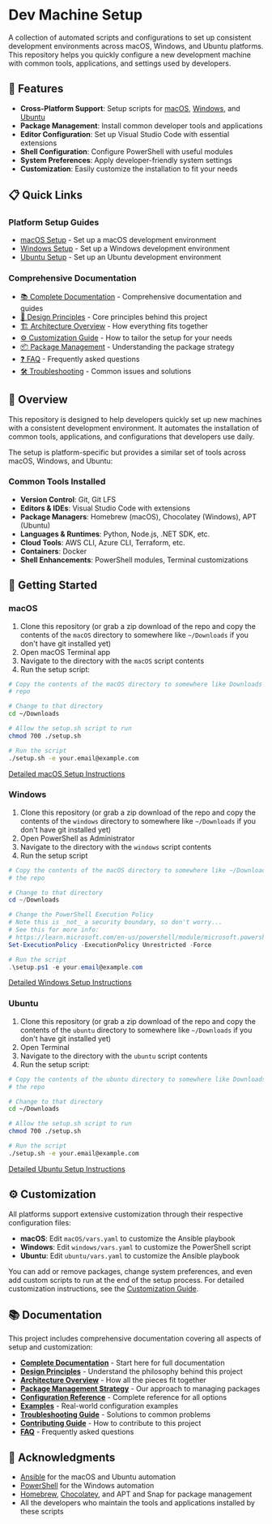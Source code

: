 # Dev Machine Setup

A collection of automated scripts and configurations to set up consistent development environments across macOS,
Windows, and Ubuntu platforms.
This repository helps you quickly configure a new development machine with common tools, applications, and settings used
by developers.

## 🚀 Features

- **Cross-Platform Support**: Setup scripts for [macOS](./macOS/README.md), [Windows](./windows/README.md), and [Ubuntu](./ubuntu/README.md)
- **Package Management**: Install common developer tools and applications
- **Editor Configuration**: Set up Visual Studio Code with essential extensions
- **Shell Configuration**: Configure PowerShell with useful modules
- **System Preferences**: Apply developer-friendly system settings
- **Customization**: Easily customize the installation to fit your needs

## 📋 Quick Links

### Platform Setup Guides

- [macOS Setup](./macOS/README.md) - Set up a macOS development environment
- [Windows Setup](./windows/README.md) - Set up a Windows development environment
- [Ubuntu Setup](./ubuntu/README.md) - Set up an Ubuntu development environment

### Comprehensive Documentation

- [📚 Complete Documentation](./docs/README.md) - Comprehensive documentation and guides
- [🎯 Design Principles](./docs/design-principles.md) - Core principles behind this project
- [🏗️ Architecture Overview](./docs/architecture.md) - How everything fits together
- [⚙️ Customization Guide](./docs/customization.md) - How to tailor the setup for your needs
- [📦 Package Management](./docs/package-management.md) - Understanding the package strategy
- [❓ FAQ](./docs/faq.md) - Frequently asked questions
- [🛠️ Troubleshooting](./docs/troubleshooting.md) - Common issues and solutions

## 🔧 Overview

This repository is designed to help developers quickly set up new machines with a consistent development environment.
It automates the installation of common tools, applications, and configurations that developers use daily.

The setup is platform-specific but provides a similar set of tools across macOS, Windows, and Ubuntu:

### Common Tools Installed

- **Version Control**: Git, Git LFS
- **Editors & IDEs**: Visual Studio Code with extensions
- **Package Managers**: Homebrew (macOS), Chocolatey (Windows), APT (Ubuntu)
- **Languages & Runtimes**: Python, Node.js, .NET SDK, etc.
- **Cloud Tools**: AWS CLI, Azure CLI, Terraform, etc.
- **Containers**: Docker
- **Shell Enhancements**: PowerShell modules, Terminal customizations

## 🚀 Getting Started

### macOS

1. Clone this repository
   (or grab a zip download of the repo and copy the contents of the `macOS` directory to somewhere like `~/Downloads` if
   you don't have git installed yet)
2. Open macOS Terminal app
3. Navigate to the directory with the `macOS` script contents
4. Run the setup script:

```bash
# Copy the contents of the macOS directory to somewhere like Downloads if you don't have git installed yet to clone the
# repo

# Change to that directory
cd ~/Downloads

# Allow the setup.sh script to run
chmod 700 ./setup.sh

# Run the script
./setup.sh -e your.email@example.com
```

[Detailed macOS Setup Instructions](./macOS/README.md)

### Windows

1. Clone this repository
   (or grab a zip download of the repo and copy the contents of the `windows` directory to somewhere like `~/Downloads`
   if you don't have git installed yet)
2. Open PowerShell as Administrator
3. Navigate to the directory with the `windows` script contents
4. Run the setup script

```powershell
# Copy the contents of the macOS directory to somewhere like ~/Downloads if you don't have git installed yet to clone
# the repo

# Change to that directory
cd ~/Downloads

# Change the PowerShell Execution Policy
# Note this is _not_ a security boundary, so don't worry...
# See this for more info:
# https://learn.microsoft.com/en-us/powershell/module/microsoft.powershell.core/about/about_execution_policies
Set-ExecutionPolicy -ExecutionPolicy Unrestricted -Force

# Run the script
.\setup.ps1 -e your.email@example.com
```

[Detailed Windows Setup Instructions](./windows/README.md)

### Ubuntu

1. Clone this repository
   (or grab a zip download of the repo and copy the contents of the `ubuntu` directory to somewhere like `~/Downloads` if
   you don't have git installed yet)
2. Open Terminal
3. Navigate to the directory with the `ubuntu` script contents
4. Run the setup script:

```bash
# Copy the contents of the ubuntu directory to somewhere like Downloads if you don't have git installed yet to clone
# the repo

# Change to that directory
cd ~/Downloads

# Allow the setup.sh script to run
chmod 700 ./setup.sh

# Run the script
./setup.sh -e your.email@example.com
```

[Detailed Ubuntu Setup Instructions](./ubuntu/README.md)

## ⚙️ Customization

All platforms support extensive customization through their respective configuration files:

- **macOS**: Edit `macOS/vars.yaml` to customize the Ansible playbook
- **Windows**: Edit `windows/vars.yaml` to customize the PowerShell script
- **Ubuntu**: Edit `ubuntu/vars.yaml` to customize the Ansible playbook

You can add or remove packages, change system preferences, and even add custom scripts to run at the end of the setup
process. For detailed customization instructions, see the [Customization Guide](./docs/customization.md).

## 📚 Documentation

This project includes comprehensive documentation covering all aspects of setup and customization:

- **[Complete Documentation](./docs/README.md)** - Start here for full documentation
- **[Design Principles](./docs/design-principles.md)** - Understand the philosophy behind this project
- **[Architecture Overview](./docs/architecture.md)** - How all the pieces fit together
- **[Package Management Strategy](./docs/package-management.md)** - Our approach to managing packages
- **[Configuration Reference](./docs/configuration-reference.md)** - Complete reference for all options
- **[Examples](./docs/examples/README.md)** - Real-world configuration examples
- **[Troubleshooting Guide](./docs/troubleshooting.md)** - Solutions to common problems
- **[Contributing Guide](./docs/contributing.md)** - How to contribute to this project
- **[FAQ](./docs/faq.md)** - Frequently asked questions

## 🙏 Acknowledgments

- [Ansible](https://www.ansible.com/) for the macOS and Ubuntu automation
- [PowerShell](https://github.com/PowerShell/PowerShell) for the Windows automation
- [Homebrew](https://brew.sh/), [Chocolatey](https://chocolatey.org/), and APT and Snap for package management
- All the developers who maintain the tools and applications installed by these scripts
